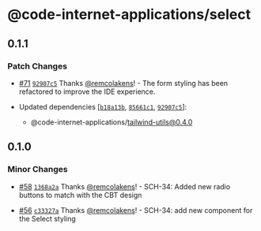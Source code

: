 # @code-internet-applications/select

## 0.1.1

### Patch Changes

- [#71](https://github.com/code-internet-applications/cbt-hydrogen/pull/71)
  [`92907c5`](https://github.com/code-internet-applications/cbt-hydrogen/commit/92907c5c2d639caf3e987616207a12faeabb12c7)
  Thanks [@remcolakens](https://github.com/remcolakens)! - The form styling has
  been refactored to improve the IDE experience.

- Updated dependencies
  [[`b18a13b`](https://github.com/code-internet-applications/cbt-hydrogen/commit/b18a13bd0b95bdb9fb8bf492c0ff471a0a594408),
  [`85661c1`](https://github.com/code-internet-applications/cbt-hydrogen/commit/85661c187763889d037909a68fc718b3e7280c80),
  [`92907c5`](https://github.com/code-internet-applications/cbt-hydrogen/commit/92907c5c2d639caf3e987616207a12faeabb12c7)]:
  - @code-internet-applications/tailwind-utils@0.4.0

## 0.1.0

### Minor Changes

- [#58](https://github.com/code-internet-applications/cbt-hydrogen/pull/58)
  [`1368a2a`](https://github.com/code-internet-applications/cbt-hydrogen/commit/1368a2a1daf50c12e752b301a3453b253269f391)
  Thanks [@remcolakens](https://github.com/remcolakens)! - SCH-34: Added new
  radio buttons to match with the CBT design

- [#56](https://github.com/code-internet-applications/cbt-hydrogen/pull/56)
  [`c33327a`](https://github.com/code-internet-applications/cbt-hydrogen/commit/c33327a5e3d6107517dff5507c220ed1c9feb960)
  Thanks [@remcolakens](https://github.com/remcolakens)! - SCH-34: add new
  component for the Select styling

